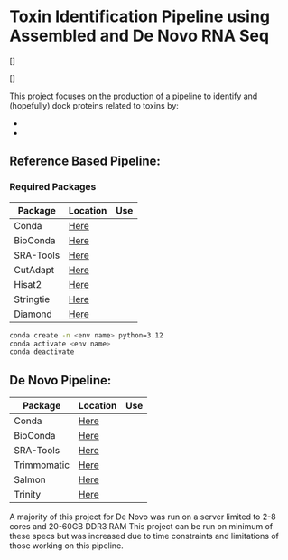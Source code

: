 # Toxin Identification Pipeline using Assembled and De Novo RNA Seq

[![]()]

[![]()]

This project focuses on the production of a pipeline to identify and (hopefully) dock proteins related to toxins by:

-
-

## Reference Based Pipeline:

### Required Packages 

|Package|Location|Use|
|  ------ | ------ | ------ |
|Conda|[Here](https://anaconda.org/anaconda/conda)| |
|BioConda|[Here]( )| |
|SRA-Tools|[Here]( )| |
|CutAdapt|[Here]( )| |
|Hisat2|[Here]( )| |
|Stringtie|[Here]( )| |
|Diamond|[Here]( )| |


```sh
conda create -n <env name> python=3.12
conda activate <env name>
conda deactivate
```

## De Novo Pipeline:

|Package|Location|Use|
|  ------ | ------ | ------ |
|Conda|[Here](https://anaconda.org/anaconda/conda)| |
|BioConda|[Here]( )| |
|SRA-Tools|[Here]( )| |
|Trimmomatic|[Here]( )| |
|Salmon|[Here]( )| |
|Trinity|[Here]( )| |

A majority of this project for De Novo was run on a server limited to 2-8 cores and 20-60GB DDR3 RAM 
This project can be run on minimum of these specs but was increased due to time constraints and limitations of those working on this pipeline.

